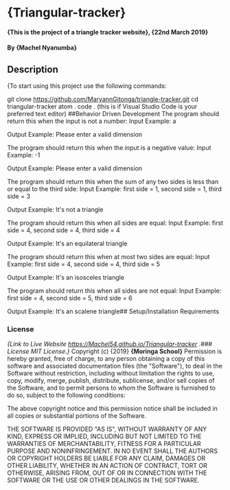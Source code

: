 # {Triangular-tracker}
#### {This is the project of a triangle tracker website}, {22nd March 2019}
#### By **{Machel Nyanumba}**
## Description
{To start using this project use the following commands:

git clone https://github.com/MaryannGitonga/triangle-tracker.git
cd triangular-tracker
atom .
code . (this is if Visual Studio Code is your preferred text editor) ##Behavior Driven Development
The program should return this when the input is not a number:
Input Example: a

Output Example: Please enter a valid dimension

The program should return this when the input is a negative value:
Input Example: -1

Output Example: Please enter a valid dimension

The program should return this when the sum of any two sides is less than or equal to the third side:
Input Example: first side = 1, second side = 1, third side = 3

Output Example: It's not a triangle

The program should return this when all sides are equal:
Input Example: first side = 4, second side = 4, third side = 4

Output Example: It's an equilateral triangle

The program should return this when at most two sides are equal:
Input Example: first side = 4, second side = 4, third side = 5

Output Example: It's an isosceles triangle

The program should return this when all sides are not equal:
Input Example: first side = 4, second side = 5, third side = 6

Output Example: It's an scalene triangle## Setup/Installation Requirements

### License
*{Link to Live Website
https://Machel54.github.io/Triangular-tracker .### License
MIT License.}*
Copyright (c) {2019} **{Moringa School}**
Permission is hereby granted, free of charge, to any person obtaining a copy of this software and associated documentation files (the "Software"), to deal in the Software without restriction, including without limitation the rights to use, copy, modify, merge, publish, distribute, sublicense, and/or sell copies of the Software, and to permit persons to whom the Software is furnished to do so, subject to the following conditions:

The above copyright notice and this permission notice shall be included in all copies or substantial portions of the Software.

THE SOFTWARE IS PROVIDED "AS IS", WITHOUT WARRANTY OF ANY KIND, EXPRESS OR IMPLIED, INCLUDING BUT NOT LIMITED TO THE WARRANTIES OF MERCHANTABILITY, FITNESS FOR A PARTICULAR PURPOSE AND NONINFRINGEMENT. IN NO EVENT SHALL THE AUTHORS OR COPYRIGHT HOLDERS BE LIABLE FOR ANY CLAIM, DAMAGES OR OTHER LIABILITY, WHETHER IN AN ACTION OF CONTRACT, TORT OR OTHERWISE, ARISING FROM, OUT OF OR IN CONNECTION WITH THE SOFTWARE OR THE USE OR OTHER DEALINGS IN THE SOFTWARE.  
